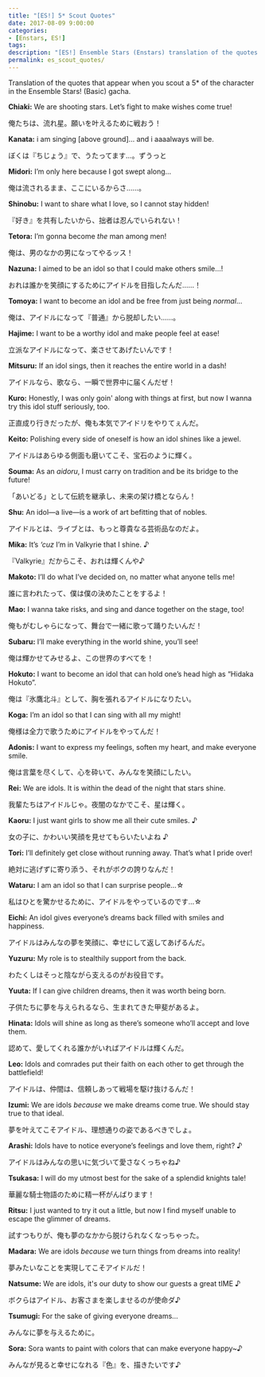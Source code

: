 ```yaml
---
title: "[ES!] 5* Scout Quotes"
date: 2017-08-09 9:00:00
categories:
- [Enstars, ES!]
tags:
description: "[ES!] Ensemble Stars (Enstars) translation of the quotes that appear when you scout a 5* of the character."
permalink: es_scout_quotes/
---
```


Translation of the quotes that appear when you scout a 5* of the character in the Ensemble Stars! (Basic) gacha.

<!-- more -->

**Chiaki:** We are shooting stars. Let’s fight to make wishes come true!

俺たちは、流れ星。願いを叶えるために戦おう！

**Kanata:** i am singing [above ground]… and i aaaalways will be.

ぼくは『ちじょう』で、うたってます…。ずうっと

**Midori:** I’m only here because I got swept along…

俺は流されるまま、ここにいるからさ……。

**Shinobu:** I want to share what I love, so I cannot stay hidden!

『好き』を共有したいから、拙者は忍んでいられない！

**Tetora:** I’m gonna become *the* man among men!

俺は、男のなかの男になってやるッス！


**Nazuna:** I aimed to be an idol so that I could make others smile…!

おれは誰かを笑顔にするためにアイドルを目指したんだ……！

**Tomoya:** I want to become an idol and be free from just being *normal*…

俺は、アイドルになって『普通』から脱却したい……。

**Hajime:** I want to be a worthy idol and make people feel at ease!

立派なアイドルになって、楽させてあげたいんです！

**Mitsuru:** If an idol sings, then it reaches the entire world in a dash!

アイドルなら、歌なら、一瞬で世界中に届くんだぜ！


**Kuro:** Honestly, I was only goin' along with things at first, but now I wanna try this idol stuff seriously, too.

正直成り行きだったが、俺も本気でアイドリをやりてぇんだ。

**Keito:** Polishing every side of oneself is how an idol shines like a jewel.

アイドルはあらゆる側面も磨いてこそ、宝石のように輝く。

**Souma:** As an *aidoru*, I must carry on tradition and be its bridge to the future!

「あいどる」として伝統を継承し、未来の架け橋とならん！


**Shu:** An idol—a live—is a work of art befitting that of nobles.

アイドルとは、ライブとは、もっと尊貴なる芸術品なのだよ。

**Mika:** It’s *‘cuz* I’m in Valkyrie that I shine. ♪

『Valkyrie』だからこそ、おれは輝くんや♪


**Makoto:** I’ll do what I’ve decided on, no matter what anyone tells me!

誰に言われたって、僕は僕の決めたことをするよ！

**Mao:** I wanna take risks, and sing and dance together on the stage, too!

俺もがむしゃらになって、舞台で一緒に歌って踊りたいんだ！

**Subaru:** I’ll make everything in the world shine, you’ll see!

俺は輝かせてみせるよ、この世界のすべてを！

**Hokuto:** I want to become an idol that can hold one’s head high as “Hidaka Hokuto”.

俺は『氷鷹北斗』として、胸を張れるアイドルになりたい。


**Koga:** I’m an idol so that I can sing with all my might!

俺様は全力で歌うためにアイドルをやってんだ！

**Adonis:** I want to express my feelings, soften my heart, and make everyone smile.

俺は言葉を尽くして、心を砕いて、みんなを笑顔にしたい。

**Rei:** We are idols. It is within the dead of the night that stars shine.

我輩たちはアイドルじゃ。夜闇のなかでこそ、星は輝く。

**Kaoru:** I just want girls to show me all their cute smiles. ♪

女の子に、かわいい笑顔を見せてもらいたいよね ♪


**Tori:** I’ll definitely get close without running away. That’s what I pride over!

絶対に逃げずに寄り添う、それがボクの誇りなんだ！

**Wataru:** I am an idol so that I can surprise people…☆

私はひとを驚かせるために、アイドルをやっているのです…☆

**Eichi:** An idol gives everyone’s dreams back filled with smiles and happiness.

アイドルはみんなの夢を笑顔に、幸せにして返してあげるんだ。

**Yuzuru:** My role is to stealthily support from the back.

わたくしはそっと陰ながら支えるのがお役目です。


**Yuuta:** If I can give children dreams, then it was worth being born.

子供たちに夢を与えられるなら、生まれてきた甲斐があるよ。

**Hinata:** Idols will shine as long as there’s someone who’ll accept and love them.

認めて、愛してくれる誰かがいればアイドルは輝くんだ。


**Leo:** Idols and comrades put their faith on each other to get through the battlefield!

アイドルは、仲間は、信頼しあって戦場を駆け抜けるんだ！

**Izumi:** We are idols *because* we make dreams come true. We should stay true to that ideal.

夢を叶えてこそアイドル、理想通りの姿であるべきでしょ。

**Arashi:** Idols have to notice everyone’s feelings and love them, right? ♪

アイドルはみんなの思いに気づいて愛さなくっちゃね♪

**Tsukasa:** I will do my utmost best for the sake of a splendid knights tale!

華麗な騎士物語のために精一杯がんばります！

**Ritsu:** I just wanted to try it out a little, but now I find myself unable to escape the glimmer of dreams.

試すつもりが、俺も夢のなかから脱けられなくなっちゃった。


**Madara:** We are idols *because* we turn things from dreams into reality!

夢みたいなことを実現してこそアイドルだ！


**Natsume:** We are idols, it's our duty to show our guests a great tIME ♪

ボクらはアイドル、お客さまを楽しませるのが使命ダ♪

**Tsumugi:** For the sake of giving everyone dreams…

みんなに夢を与えるために。

**Sora:** Sora wants to paint with colors that can make everyone happy~♪

みんなが見ると幸せになれる『色』を、描きたいです♪
